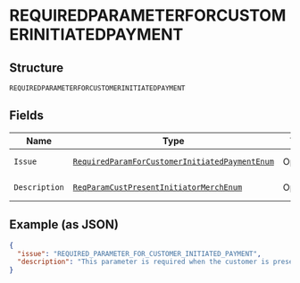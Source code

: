 
# REQUIREDPARAMETERFORCUSTOMERINITIATEDPAYMENT

## Structure

`REQUIREDPARAMETERFORCUSTOMERINITIATEDPAYMENT`

## Fields

| Name | Type | Tags | Description | Getter | Setter |
|  --- | --- | --- | --- | --- | --- |
| `Issue` | [`RequiredParamForCustomerInitiatedPaymentEnum`](../../doc/models/required-param-for-customer-initiated-payment-enum.md) | Optional | - | RequiredParamForCustomerInitiatedPaymentEnum getIssue() | setIssue(RequiredParamForCustomerInitiatedPaymentEnum issue) |
| `Description` | [`ReqParamCustPresentInitiatorMerchEnum`](../../doc/models/req-param-cust-present-initiator-merch-enum.md) | Optional | - | ReqParamCustPresentInitiatorMerchEnum getDescription() | setDescription(ReqParamCustPresentInitiatorMerchEnum description) |

## Example (as JSON)

```json
{
  "issue": "REQUIRED_PARAMETER_FOR_CUSTOMER_INITIATED_PAYMENT",
  "description": "This parameter is required when the customer is present. If the customer is not present, indicate so by sending payment_initiator=`MERCHANT`. For details, see <a href=\"https://developer.paypal.com/docs/api/orders/v2/#definition-card_stored_credential\">Stored Credential</a>."
}
```

